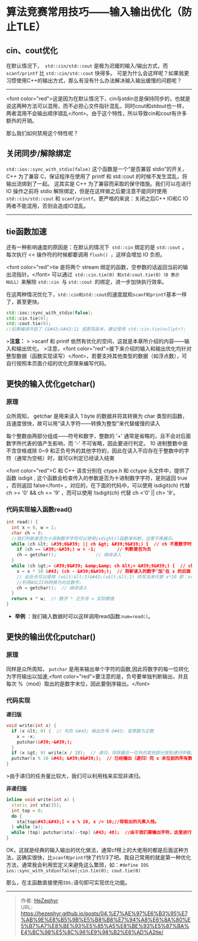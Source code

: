 # 算法竞赛常用技巧——输入输出优化（防止TLE）

## cin、cout优化

在默认情况下，` std::cin/std::cout` 是极为迟缓的输入/输出方式，而 `scanf/printf` 比 `std::cin/std::cout` 快得多。
可是为什么会这样呢？如果我更习惯使用C&#43;&#43;的输出方式，那么有没有什么办法解决输入输出缓慢的问题呢？

***

&lt;font color=&#34;red&#34;&gt;这是因为在默认情况下，cin与stdin总是保持同步的，也就是说这两种方法可以混用，而不必担心文件指针混乱，同时cout和stdout也一样，两者混用不会输出顺序错乱&lt;/font&gt;。由于这个特性，所以导致cin和cout有许多额外的开销。

那么我们如何禁用这个特性呢？

## 关闭同步/解除绑定

`std::ios::sync_with_stdio(false)`
这个函数是一个“是否兼容 stdio”的开关，C&#43;&#43; 为了兼容 C，保证程序在使用了 printf 和 std::cout 的时候不发生混乱，将输出流绑到了一起。
这其实是 C&#43;&#43; 为了兼容而采取的保守措施。我们可以在进行 IO 操作之前将 stdio 解除绑定，但是在这样做之后要注意不能同时使用 `std::cin/std::cout` 和 `scanf/printf`。更严格的来说：关闭之后C&#43;&#43; IO和C IO 两者不能混用，否则会造成IO混乱。

***

## tie函数加速

还有一种影响速度的原因是：在默认的情况下` std::cin` 绑定的是 `std::cout` ，每次执行 &lt;&lt; 操作符的时候都要调用 `flush() `，这样会增加 IO 负担。

&lt;font color=&#34;red&#34;&gt;tie 是将两个 stream 绑定的函数，空参数的话返回当前的输出流指针。&lt;/font&gt; 可以通过` std::cin.tie(0) 和std:cout.tie(0)（0 表示 NULL）`来解除 `std::cin `与 `std::cout `的绑定，进一步加快执行效率。


在这两种情况优化下，`std::cin和std::cout`的速度就和`scanf和printf`基本一样了，甚至更快。

```cpp
std::ios::sync_with_stdio(false);
std::cin.tie(0); 
std::cout.tie(0);
//如果编译开启了 C&#43;&#43;11 或更高版本，建议使用 std::cin.tie(nullptr);
```

&gt;**注意：** 
&gt;
&gt;scanf 和 printf 依然有优化的空间，这就是本章所介绍的内容——输入和输出优化。
&gt;注意，&lt;font color=&#34;red&#34;&gt;接下来介绍的输入和输出优化均针对整型数据（函数实现读写）&lt;/font&gt;，若要支持其他类型的数据（如浮点数），可自行按照本页面介绍的优化原理来编写代码。

## 更快的输入优化getchar()

### 原理

众所周知， getchar 是用来读入 1 byte 的数据并将其转换为 char 类型的函数，且速度很快，故可以用“读入字符——转换为整型”来代替缓慢的读入

每个整数由两部分组成——符号和数字，整数的 &#39;&#43;&#39; 通常是省略的，且不会对后面数字所代表的值产生影响，而 &#39;-&#39; 不可省略，因此要进行判定。
10 进制整数中是不含空格或除 0~9 和正负号外的其他字符的，因此在读入不应存在于整数中的字符（通常为空格）时，就可以判定已经读入结束

&lt;font color=&#34;red&#34;&gt;C 和 C&#43;&#43; 语言分别在 ctype.h 和 cctype 头文件中，提供了函数 isdigit , 这个函数会检查传入的参数是否为十进制数字字符，是则返回 true ，否则返回 false&lt;/font&gt; 。对应的，在下面的代码中，可以使用 isdigit(ch) 代替 ch &gt;= &#39;0&#39; &amp;&amp; ch &lt;= &#39;9&#39; ，而可以使用 !isdigit(ch) 代替 ch &lt;&#39;0&#39; || ch&gt; &#39;9&#39;。

### 代码实现输入函数read()

```cpp
int read() {
  int x = 0, w = 1;
  char ch = 0;
  //我们判断是否为十进制数字字符可以使用isdight()函数来判断，这里不再展示。
  while (ch &lt; &#39;0&#39; || ch &gt; &#39;9&#39;) {  // ch 不是数字时
    if (ch == &#39;-&#39;) w = -1;        // 判断是否为负
    ch = getchar();               // 继续读入
  }
  while (ch &gt;= &#39;0&#39; &amp;&amp; ch &lt;= &#39;9&#39;) {  // ch 是数字时，我们输入结束标志为空格或回车。
    x = x * 10 &#43; (ch - &#39;0&#39;);  // 将新读入的数字’加’在 x 的后面
    // 此处也可以使用 (x&lt;&lt;3)&#43;(x&lt;&lt;1) 的写法来代替 x*10 即：x=(x&lt;&lt;3)&#43;(x&lt;&lt;1)&#43;(ch-&#39;0&#39;);用位运算效率更高，这里相当于x*8&#43;x*2&#43;(ch-&#39;0&#39;);
    //利用ASCII码转换为对应数字。
    ch = getchar();  // 继续读入
  }
  return x * w;  // 数字 * 正负号 = 实际数值
}
```

* **举例** ：我们输入数据时可以这样调用read函数:`num=read()`。

## 更快的输出优化putchar()

### 原理

同样是众所周知， `putchar` 是用来输出单个字符的函数,因此将数字的每一位转化为字符输出以加速,&lt;font color=&#34;red&#34;&gt;要注意的是，负号要单独判断输出，并且每次 %（mod）取出的是数字末位，因此要倒序输出。&lt;/font&gt;

### 代码实现

**递归版**

```cpp
void write(int x) {
  if (x &lt; 0) {  // 判负 &#43; 输出负号 &#43; 变原数为正数
    x = -x;
    putchar(&#39;-&#39;);
  }
  if (x &gt; 9) write(x / 10);  // 递归，将除最后一位外的其他部分放到递归中输出
  putchar(x % 10 &#43; &#39;0&#39;);  // 已经输出（递归）完 x 末位前的所有数字，输出末位
}
```

&gt;由于递归的任务量比较大，我们可以利用栈来实现非递归。

**非递归版**

```cpp
inline void write(int x) {
  static int sta[35];
  int top = 0;
  do {
    sta[top&#43;&#43;] = x % 10, x /= 10;//将取出的元素入栈。
  } while (x);
  while (top) putchar(sta[--top] &#43; 48);  //由于我们要输出字符，这里进行转换： 48 是 &#39;0&#39;
}
```

OK，这就是经典的输入输出的优化做法，通常cf榜上的大佬用的都是后面这种方法，这确实很快，比`scanf和printf`快了约$1/3$了吧。我自己常用的就是第一种优化方法，通常我会利用宏定义来避免这么繁琐，如：`#define IOS ios::sync_with_stdio(false);cin.tie(0); cout.tie(0)`

那么，在主函数直接使用`IOS;`语句即可实现优化功能。

---

> 作者: [HeZephyr](https://github.com/HeZephyr)  
> URL: https://hezephyr.github.io/posts/04.%E7%AE%97%E6%B3%95%E7%AB%9E%E8%B5%9B%E5%B8%B8%E7%94%A8%E6%8A%80%E5%B7%A7%E8%BE%93%E5%85%A5%E8%BE%93%E5%87%BA%E4%BC%98%E5%8C%96%E9%98%B2%E6%AD%A2tle/  

